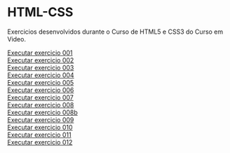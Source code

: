 # HTML-CSS

Exercicios desenvolvidos durante o Curso de HTML5 e CSS3 do Curso em Video.

 <a href="https://vitorryan.github.io/HTML5-CSS3/Exercicios/ex001/index.html">Executar exercicio 001 </a> <br>
 <a href="Exercicios/Ex002/index.html">Executar exercicio 002 </a> <br>
 <a href="Exercicios/ex003/index.html">Executar exercicio 003 </a> <br>
 <a href="Exercicios/ex004/index.html">Executar exercicio 004 </a> <br>
 <a href="Exercicios/ex005/index.html">Executar exercicio 005 </a> <br>
 <a href="Exercicios/ex006/index.html">Executar exercicio 006 </a> <br>
 <a href="Exercicios/ex007/index.html">Executar exercicio 007 </a> <br>
 <a href="Exercicios/ex008/index.html">Executar exercicio 008 </a> <br>
 <a href="Exercicios/ex008b/index.html">Executar exercicio 008b </a> <br>
 <a href="Exercicios/ex009/index.html">Executar exercicio 009 </a> <br>
 <a href="Exercicios/ex010/index.html">Executar exercicio 010 </a> <br>
 <a href="Exercicios/ex011/index.html">Executar exercicio 011 </a> <br>
 <a href="Exercicios/ex012/index.html">Executar exercicio 012 </a> <br>

